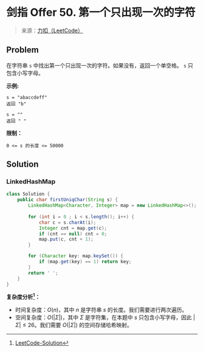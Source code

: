 # 剑指 Offer 50. 第一个只出现一次的字符

> 来源：[力扣（LeetCode）](https://leetcode-cn.com/problems/di-yi-ge-zhi-chu-xian-yi-ci-de-zi-fu-lcof)

## Problem

在字符串 `s` 中找出第一个只出现一次的字符。如果没有，返回一个单空格。 `s` 只包含小写字母。

**示例:**

```
s = "abaccdeff"
返回 "b"

s = "" 
返回 " "
```

**限制：**

```
0 <= s 的长度 <= 50000
```

## Solution

### LinkedHashMap

```java
class Solution {
    public char firstUniqChar(String s) {
        LinkedHashMap<Character, Integer> map = new LinkedHashMap<>();
        
        for (int i = 0 ; i < s.length(); i++) {
            char c = s.charAt(i);
            Integer cnt = map.get(c);
            if (cnt == null) cnt = 0;
            map.put(c, cnt + 1);
        }

        for (Character key: map.keySet()) {
            if (map.get(key) == 1) return key;
        }
        return ' ';
    }
}
```

**复杂度分析[^hash-map-complexity]：**

- 时间复杂度：$O(n)$，其中 $n$ 是字符串 $s$ 的长度。我们需要进行两次遍历。
- 空间复杂度：$O(|\Sigma|)$，其中 $\Sigma$ 是字符集，在本题中 $s$ 只包含小写字母，因此 $|\Sigma| \leq 26$。我们需要 $O(|\Sigma|)$ 的空间存储哈希映射。

[^hash-map-complexity]: [LeetCode-Solution](https://leetcode-cn.com/problems/di-yi-ge-zhi-chu-xian-yi-ci-de-zi-fu-lcof/solution/di-yi-ge-zhi-chu-xian-yi-ci-de-zi-fu-by-3zqv5/)

